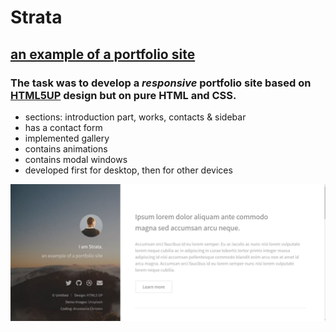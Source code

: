 # Strata
## [an example of a portfolio site](https://nastja-ch.github.io/Strata/)
### The task was to develop a _responsive_ portfolio site based on [HTML5UP](https://html5up.net/) design but on pure HTML and CSS.

- sections: introduction part, works, contacts & sidebar
- has a contact form
- implemented gallery
- contains animations
- contains modal windows
- developed first for desktop, then for other devices

![preview img](/preview.jpg)
